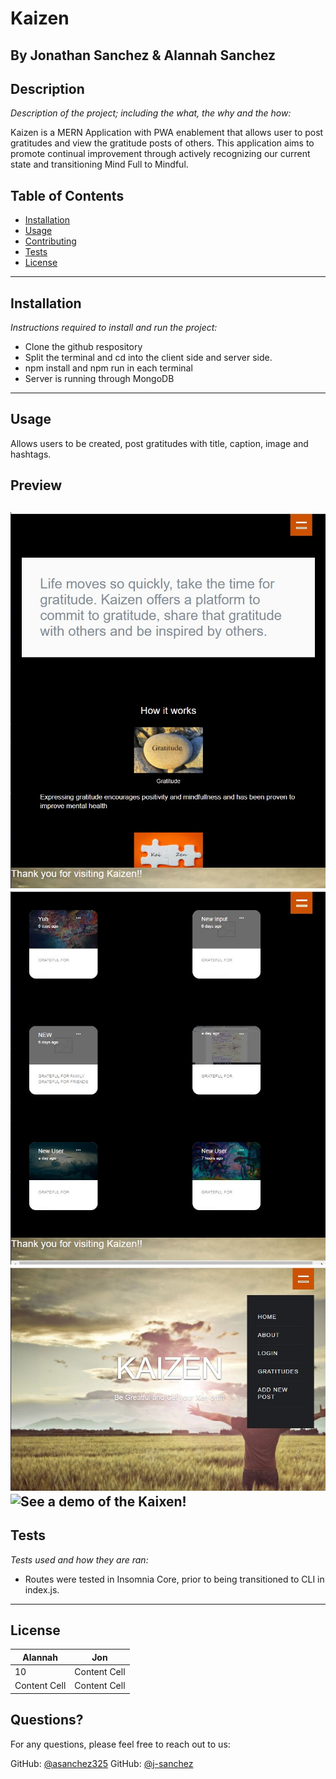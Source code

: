 # Kaizen

By Jonathan Sanchez & Alannah Sanchez
---
## Description 

*Description of the project; including the what, the why and the how:* 

 Kaizen is a MERN Application with PWA enablement that allows user to post gratitudes and view the gratitude posts of others. This application aims to promote continual improvement through actively recognizing our current state and transitioning Mind Full to Mindful.

## Table of Contents
* [Installation](#installation)
* [Usage](#usage)
* [Contributing](#contributing)
* [Tests](#tests)
* [License](#license)
---

## Installation

*Instructions required to install and run the project:*

* Clone the github respository
* Split the terminal and cd into the client side and server side.
* npm install and npm run in each terminal
* Server is running through MongoDB

---

## Usage 

Allows users to be created, post gratitudes with title, caption, image and hashtags.

## Preview

![alt preview](assets/About.jpg) <br/>
![alt preview](assets/Gratitudes.jpg) <br/>
![alt preview](assets/Newbackground.jpg) <br/>
![See a demo of the Kaixen!](https://drive.google.com/file/d/1i-Mt_4MIwM_CDdTlyVp9JXtpUpwGqnyc/view)
---

## Tests

*Tests used and how they are ran:*
* Routes were tested in Insomnia Core, prior to being transitioned to CLI in index.js.
---

## License
| Alannah  | Jon |
| ------------- | ------------- |
| 10  | Content Cell  |
| Content Cell  | Content Cell  |

## Questions?

For any questions, please feel free to reach out to us:

GitHub: [@asanchez325](https://api.github.com/users/asanchez325)
GitHub: [@j-sanchez](https://api.github.com/users/j-sanchez)
